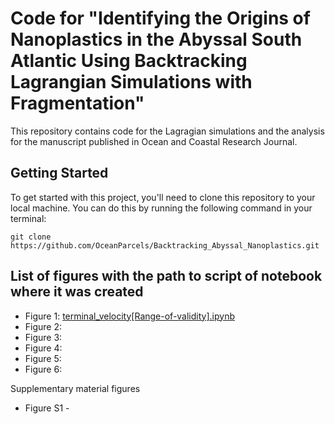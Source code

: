 # Code for "Identifying the Origins of Nanoplastics in the Abyssal South Atlantic Using Backtracking Lagrangian Simulations with Fragmentation"

This repository contains code for the Lagragian simulations and the analysis for the manuscript published in Ocean and Coastal Research Journal. 

## Getting Started

To get started with this project, you'll need to clone this repository to your local machine. You can do this by running the following command in your terminal:


`git clone https://github.com/OceanParcels/Backtracking_Abyssal_Nanoplastics.git`

## List of figures with the path to script of notebook where it was created
- Figure 1: [terminal_velocity[Range-of-validity].ipynb](analysis/terminal_velocity[Range-of-validity].ipynb)
- Figure 2:
- Figure 3:
- Figure 4:
- Figure 5:
- Figure 6:

Supplementary material figures
- Figure S1 -  